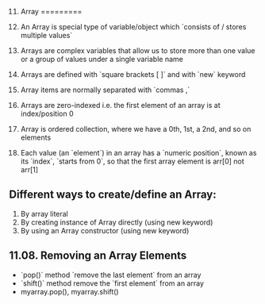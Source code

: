 11. Array
=========

1.  An Array is special type of variable/object which \`consists of / stores multiple values\`
2.  Arrays are complex variables that allow us to store more than one value or a group of values under a single variable name
3.  Arrays are defined with \`square brackets \[ \]\` and with \`new\` keyword
4.  Array items are normally separated with \`commas ,\`
5.  Arrays are zero-indexed i.e. the first element of an array is at index/position 0
6.  Array is ordered collection, where we have a 0th, 1st, a 2nd, and so on elements
7.  Each value (an \`element\`) in an array has a \`numeric position\`, known as its \`index\`, \`starts from 0\`, so that the first array element is arr\[0\] not arr\[1\]

Different ways to create/define an Array:
-----------------------------------------

1.  By array literal
2.  By creating instance of Array directly (using new keyword)
3.  By using an Array constructor (using new keyword)

11.08. Removing an Array Elements
---------------------------------

-   \`pop()\` method \`remove the last element\` from an array
-   \`shift()\` method remove the \`first element\` from an array
-   myarray.pop(), myarray.shift()
